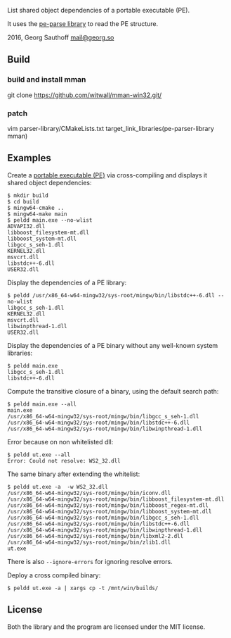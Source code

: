List shared object dependencies of a portable executable (PE).

It uses the [pe-parse library][2] to read the PE structure.

2016, Georg Sauthoff <mail@georg.so>

## Build

### build and install mman
git clone https://github.com/witwall/mman-win32.git/

### patch
vim parser-library/CMakeLists.txt
target_link_libraries(pe-parser-library mman)

## Examples

Create a [portable executable (PE)][1] via cross-compiling
and displays it shared object dependencies:

    $ mkdir build
    $ cd build
    $ mingw64-cmake ..
    $ mingw64-make main
    $ peldd main.exe --no-wlist
    ADVAPI32.dll
    libboost_filesystem-mt.dll
    libboost_system-mt.dll
    libgcc_s_seh-1.dll
    KERNEL32.dll
    msvcrt.dll
    libstdc++-6.dll
    USER32.dll

Display the dependencies of a PE library:

    $ peldd /usr/x86_64-w64-mingw32/sys-root/mingw/bin/libstdc++-6.dll --no-wlist
    libgcc_s_seh-1.dll
    KERNEL32.dll
    msvcrt.dll
    libwinpthread-1.dll
    USER32.dll

Display the dependencies of a PE binary without any well-known
system libraries:

    $ peldd main.exe
    libgcc_s_seh-1.dll
    libstdc++-6.dll

Compute the transitive closure of a binary, using the default
search path:

    $ peldd main.exe --all
    main.exe
    /usr/x86_64-w64-mingw32/sys-root/mingw/bin/libgcc_s_seh-1.dll
    /usr/x86_64-w64-mingw32/sys-root/mingw/bin/libstdc++-6.dll
    /usr/x86_64-w64-mingw32/sys-root/mingw/bin/libwinpthread-1.dll

Error because on non whitelisted dll:

    $ peldd ut.exe --all
    Error: Could not resolve: WS2_32.dll

The same binary after extending the whitelist:

    $ peldd ut.exe -a  -w WS2_32.dll 
    /usr/x86_64-w64-mingw32/sys-root/mingw/bin/iconv.dll
    /usr/x86_64-w64-mingw32/sys-root/mingw/bin/libboost_filesystem-mt.dll
    /usr/x86_64-w64-mingw32/sys-root/mingw/bin/libboost_regex-mt.dll
    /usr/x86_64-w64-mingw32/sys-root/mingw/bin/libboost_system-mt.dll
    /usr/x86_64-w64-mingw32/sys-root/mingw/bin/libgcc_s_seh-1.dll
    /usr/x86_64-w64-mingw32/sys-root/mingw/bin/libstdc++-6.dll
    /usr/x86_64-w64-mingw32/sys-root/mingw/bin/libwinpthread-1.dll
    /usr/x86_64-w64-mingw32/sys-root/mingw/bin/libxml2-2.dll
    /usr/x86_64-w64-mingw32/sys-root/mingw/bin/zlib1.dll
    ut.exe

There is also `--ignore-errors` for ignoring resolve errors.

Deploy a cross compiled binary:

    $ peldd ut.exe -a | xargs cp -t /mnt/win/builds/

## License

Both the library and the program are licensed under the MIT license.

[1]: https://en.wikipedia.org/wiki/Portable_Executable
[2]: https://github.com/trailofbits/pe-parse
